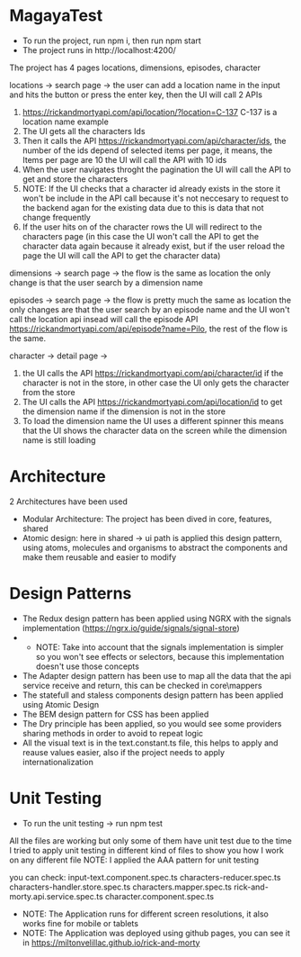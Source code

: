 # MagayaTest
* To run the project, run npm i, then run npm start
* The project runs in http://localhost:4200/

The project has 4 pages
locations, dimensions, episodes, character

locations -> search page -> the user can add a location name in the input and hits the button or press the enter key, then the UI will call 2 APIs
1. https://rickandmortyapi.com/api/location/?location=C-137 C-137 is a location name example
2. The UI gets all the characters Ids
3. Then it calls the API https://rickandmortyapi.com/api/character/ids, the number of the ids depend of selected items per page, it means, the Items per page are 10 the UI will call the API with 10 ids
4. When the user navigates throght the pagination the UI will call the API to get and store the characters
5. NOTE: If the UI checks that a character id already exists in the store it won't be include in the API call because it's not neccesary to request to the backend agan for the existing data due to this is data that not change frequently
6. If the user hits on of the character rows the UI will redirect to the characters page (in this case the UI won't call the API to get the character data again because it already exist, but if the user reload the page the UI will call the API to get the character data)

dimensions -> search page -> the flow is the same as location the only change is that the user search by a dimension name

episodes -> search page -> the flow is pretty much the same as location the only changes are that the user search by an episode name and the UI won't call the location api insead will call the episode API https://rickandmortyapi.com/api/episode?name=Pilo, the rest of the flow is the same.


character -> detail page -> 
1. the UI calls the API https://rickandmortyapi.com/api/character/id if the character is not in the store, in other case the UI only gets the character from the store
2. The UI calls the API https://rickandmortyapi.com/api/location/id to get the dimension name if the dimension is not in the store
3. To load the dimension name the UI uses a different spinner this means that the UI shows the character data on the screen while the dimension name is still loading

# Architecture
2 Architectures have been used
* Modular Architecture: The project has been dived in core, features, shared
* Atomic design: here in shared -> ui path is applied this design pattern, using atoms, molecules and organisms to abstract the components and make them reusable and easier to modify

# Design Patterns
* The Redux design pattern has been applied using NGRX with the signals implementation (https://ngrx.io/guide/signals/signal-store)
* * NOTE: Take into account that the signals implementation is simpler so you won't see effects or selectors, because this implementation doesn't use those concepts
* The Adapter design pattern has been use to map all the data that the api service receive and return, this can be checked in core\mappers
* The statefull and staless components design pattern has been applied using Atomic Design
* The BEM design pattern for CSS has been applied
* The Dry principle has been applied, so you would see some providers sharing methods in order to avoid to repeat logic
* All the visual text is in the text.constant.ts file, this helps to apply and reause values easier, also if the project needs to apply internationalization


# Unit Testing
* To run the unit testing -> run npm test

All the files are working but only some of them have unit test due to the time
I tried to apply unit testing in different kind of files to show you how I work on any different file
NOTE: I applied the AAA pattern for unit testing

you can check:
input-text.component.spec.ts
characters-reducer.spec.ts
characters-handler.store.spec.ts
characters.mapper.spec.ts
rick-and-morty.api.service.spec.ts
character.component.spec.ts

* NOTE: The Application runs for different screen resolutions, it also works fine for mobile or tablets
* NOTE: The Application was deployed using github pages, you can see it in https://miltonvelillac.github.io/rick-and-morty

